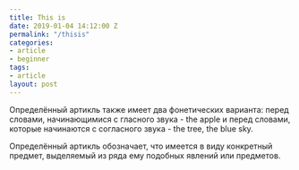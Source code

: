 ```yaml
---
title: This is
date: 2019-01-04 14:12:00 Z
permalink: "/thisis"
categories:
- article
- beginner
tags:
- article
layout: post
---
```


Определённый артикль также имеет два фонетических варианта: перед словами, начинающимися с гласного звука - the apple и перед словами, которые начинаются с согласного звука - the tree, the blue sky. 

Определённый артикль обозначает, что имеется в виду конкретный предмет, выделяемый из ряда ему подобных явлений или предметов.